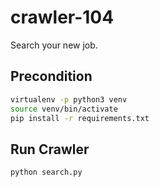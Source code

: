 # crawler-104
Search your new job.


## Precondition
```sh
virtualenv -p python3 venv
source venv/bin/activate
pip install -r requirements.txt
```

## Run Crawler
```sh
python search.py
```
